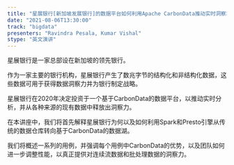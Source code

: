 ```yaml
---
title: "星展银行[新加坡发展银行]的数据平台如何利用Apache CarbonData推动实时洞察和分析"
date: "2021-08-06T13:30:00" 
track: "bigdata"
presenters: "Ravindra Pesala, Kumar Vishal"
stype: "英文演讲"
---
```

星展银行是一家总部设在新加坡的领先银行。
 
作为一家主要的银行机构，星展银行产生了数兆字节的结构化和非结构化数据，这些数据可用于获得数据洞察力并为银行制定战略。
 
星展银行在2020年决定投资于一个基于CarbonData的数据平台，以推动实时分析，并从各种来源的现有数据中释放出洞察力。
 
在本讲座中，我们将首先解释星展银行为何以及如何利用Spark和Presto引擎从传统的数据仓库转向基于CarbonData的数据湖。
 
我们将概述一系列的用例，并强调每个用例中CarbonData的优势，以及团队如何进一步调整性能，以真正提供对连续流数据和批处理数据的洞察力。